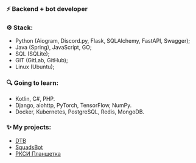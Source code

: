 ### ⚡ Backend + bot developer
### ⚙ Stack:
- Python (Aiogram, Discord.py, Flask, SQLAlchemy, FastAPI, Swagger);
- Java (Spring), JavaScript, GO;
- SQL (SQLite);
- GIT (GitLab, GitHub);
- Linux (Ubuntu);

### 🔍 Going to learn:
  - Kotlin, C#, PHP.
  - Django, aiohttp, PyTorch, TensorFlow, NumPy.
  - Docker, Kubernetes, PostgreSQL, Redis, MongoDB.

### ✨ My projects:
- [DTB](https://discord.gg/ZWfHS8P7GU)
- [SquadsBot](https://squadsbot.ru/)
- [РКСИ Планшетка](https://t.me/RKSIplanshetkabot)


<!--
**yaroniks/yaroniks** is a ✨ _special_ ✨ repository because its `README.md` (this file) appears on your GitHub profile.

Here are some ideas to get you started:

- 🔭 I’m currently working on ...
- 🌱 I’m currently learning ...
- 👯 I’m looking to collaborate on ...
- 🤔 I’m looking for help with ...
- 💬 Ask me about ...
- 📫 How to reach me: ...
- 😄 Pronouns: ...
- ⚡ Fun fact: ...
-->
